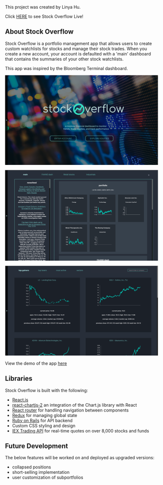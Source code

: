 This project was created by Linya Hu.

Click [HERE](https://stockoverflow-app.herokuapp.com/) to see Stock Overflow Live!

## About Stock Overflow

Stock Overflow is a portfolio management app that allows users to create custom watchlists for stocks and manage their stock trades. When you create a new account, your account is defaulted with a 'main' dashboard that contains the summaries of your other stock watchlists.

This app was inspired by the Bloomberg Terminal dashboard.

![stock-overflow image](landingpage.png)

![stock-overflow image](dashboardpage.png)

![stock-overflow image](equitypage.png)

View the demo of the app [here](https://www.youtube.com/watch?v=IaRqunF6-Y0&t=100s)

## Libraries

Stock Overflow is built with the following:
- [React.js](https://reactjs.org/docs/getting-started.html)
- [react-chartjs-2](https://github.com/jerairrest/react-chartjs-2) an integration of the Chart.js library with React
- [React router](https://github.com/ReactTraining/react-router) for handling navigation between components
- [Redux](https://redux.js.org/) for managing global state
- [Ruby on Rails](https://rubyonrails.org/) for API backend
- Custom CSS styling and design
- [IEX Trading API](https://iextrading.com/developer/docs/) for real-time quotes on over 8,000 stocks and funds

## Future Development

The below features will be worked on and deployed as upgraded versions:
- collapsed positions
- short-selling implementation
- user customization of subportfolios
